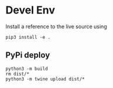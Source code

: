 # Devel Env

Install a reference to the live source using

`pip3 install -e .`

## PyPi deploy

```shell
python3 -m build
rm dist/*
python3 -m twine upload dist/*
```
